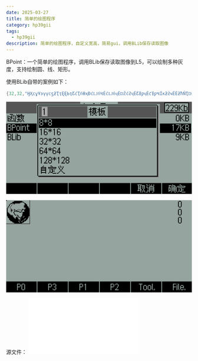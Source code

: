 ```yaml
---
date: 2025-03-27
title: 简单的绘图程序
category: hp39gii
tags:
  - hp39gii
description: 简单的绘图程序，自定义宽高，简易gui，调用BLib保存读取图像
---
```


BPoint：一个简单的绘图程序，调用BLib保存读取图像到L5，可以绘制多种灰度，支持绘制圆、线、矩形。

使用BLib自带的案例如下：

```c
{32,32,"ӇҲϲұҰ϶үүϲƽƻҬҭĘĘЬҭƸćҬńƟҳƉćǇńҸÉćǇńҷÉǄćƧҷÉƸƗƿҷÉƈƗƿҸÍĸƻƧҹÉÈƻħŇҬǅƋÉÈƻçåŅĥƍϯƻçŅƋҬǄϮƻħćÔƸƻËÈƛŇƗҭƈËϭċҭǄүϱËǅćҲϰËƼćұϱËĘǁøҭϱËϬǅãҬϱ×ϬǅþǇƈϭË×ϭŅüÔÔϬËćϮÑƼÌϮ×ǇϯÉŅϭË×ǇϴÝÈËćҬϴÉøƸ×ҭϲÙÔƸćүϰËËҮҰϰËƸҭҲϲұ"}
```

![left|320](/posts/files/Pasted%20image%2020250327230649.png)

![left|320](/posts/files/Pasted%20image%2020250327231435.png)


源文件：
![](./code/BPoint.txt)